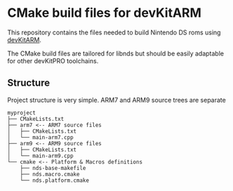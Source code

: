# CMake build files for devKitARM

This repository contains the files needed to build Nintendo DS roms using [devKitARM](http://devkitpro.org/).

The CMake build files are tailored for libnds but should be easily adaptable for other devKitPRO toolchains.

## Structure

Project structure is very simple. ARM7 and ARM9 source trees are separate

    myproject
    ├── CMakeLists.txt
    ├── arm7 <-- ARM7 source files
    │   ├── CMakeLists.txt
    │   └── main-arm7.cpp
    ├── arm9 <-- ARM9 source files
    │   ├── CMakeLists.txt
    │   └── main-arm9.cpp
    └── cmake <-- Platform & Macros definitions
        ├── nds-base-makefile
        ├── nds.macro.cmake
        └── nds.platform.cmake
